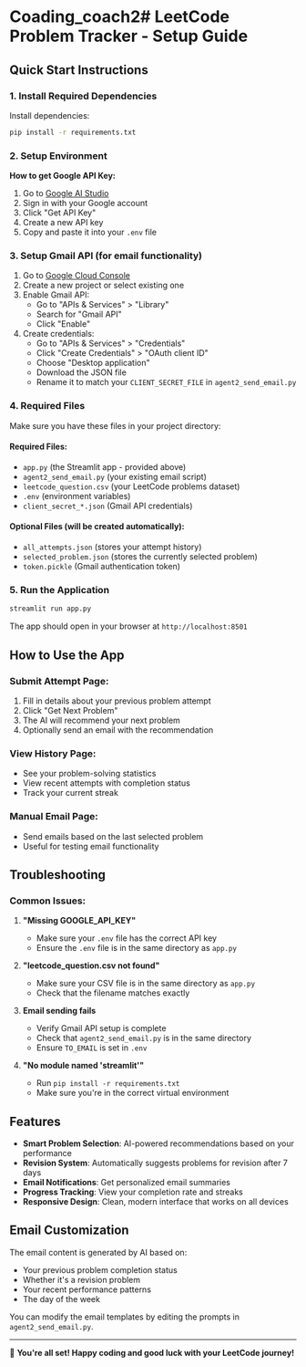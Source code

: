 # Coading_coach2# LeetCode Problem Tracker - Setup Guide

##  Quick Start Instructions

### 1. Install Required Dependencies

Install dependencies:
```bash
pip install -r requirements.txt
```

### 2. Setup Environment


**How to get Google API Key:**
1. Go to [Google AI Studio](https://aistudio.google.com/)
2. Sign in with your Google account
3. Click "Get API Key" 
4. Create a new API key
5. Copy and paste it into your `.env` file

### 3. Setup Gmail API (for email functionality)

1. Go to [Google Cloud Console](https://console.cloud.google.com/)
2. Create a new project or select existing one
3. Enable Gmail API:
   - Go to "APIs & Services" > "Library"
   - Search for "Gmail API"
   - Click "Enable"
4. Create credentials:
   - Go to "APIs & Services" > "Credentials"
   - Click "Create Credentials" > "OAuth client ID"
   - Choose "Desktop application"
   - Download the JSON file
   - Rename it to match your `CLIENT_SECRET_FILE` in `agent2_send_email.py`

### 4. Required Files

Make sure you have these files in your project directory:

#### Required Files:
- `app.py` (the Streamlit app - provided above)
- `agent2_send_email.py` (your existing email script)
- `leetcode_question.csv` (your LeetCode problems dataset)
- `.env` (environment variables)
- `client_secret_*.json` (Gmail API credentials)

#### Optional Files (will be created automatically):
- `all_attempts.json` (stores your attempt history)
- `selected_problem.json` (stores the currently selected problem)
- `token.pickle` (Gmail authentication token)

### 5. Run the Application

```bash
streamlit run app.py
```

The app should open in your browser at `http://localhost:8501`

## How to Use the App

### Submit Attempt Page:
1. Fill in details about your previous problem attempt
2. Click "Get Next Problem" 
3. The AI will recommend your next problem
4. Optionally send an email with the recommendation

### View History Page:
- See your problem-solving statistics
- View recent attempts with completion status
- Track your current streak

### Manual Email Page:
- Send emails based on the last selected problem
- Useful for testing email functionality

## Troubleshooting

### Common Issues:

1. **"Missing GOOGLE_API_KEY"**
   - Make sure your `.env` file has the correct API key
   - Ensure the `.env` file is in the same directory as `app.py`

2. **"leetcode_question.csv not found"**
   - Make sure your CSV file is in the same directory as `app.py`
   - Check that the filename matches exactly

3. **Email sending fails**
   - Verify Gmail API setup is complete
   - Check that `agent2_send_email.py` is in the same directory
   - Ensure `TO_EMAIL` is set in `.env`

4. **"No module named 'streamlit'"**
   - Run `pip install -r requirements.txt`
   - Make sure you're in the correct virtual environment


## Features

- **Smart Problem Selection**: AI-powered recommendations based on your performance
- **Revision System**: Automatically suggests problems for revision after 7 days
- **Email Notifications**: Get personalized email summaries
- **Progress Tracking**: View your completion rate and streaks
- **Responsive Design**: Clean, modern interface that works on all devices


## Email Customization

The email content is generated by AI based on:
- Your previous problem completion status
- Whether it's a revision problem
- Your recent performance patterns
- The day of the week

You can modify the email templates by editing the prompts in `agent2_send_email.py`.

---

🎉 **You're all set! Happy coding and good luck with your LeetCode journey!**